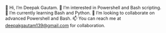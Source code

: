 👋 Hi, I’m Deepak Gautam.
👀 I’m interested in Powershell and Bash scripting.
🌱 I’m currently learning Bash and Python.
💞️ I’m looking to collaborate on advanced Powershell and Bash.
📫 You can reach me at deepakgautam139@gmail.com for collaboration.
